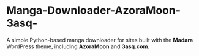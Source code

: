 # Manga-Downloader-AzoraMoon-3asq-
A simple Python-based manga downloader for sites built with the **Madara** WordPress theme, including **AzoraMoon** and **3asq.com**.
